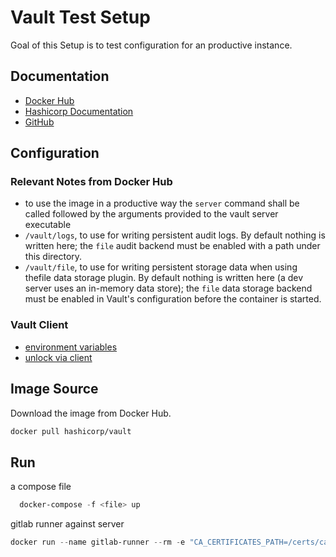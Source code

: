 # Vault Test Setup

Goal of this Setup is to test configuration for an productive instance.

## Documentation

- [Docker Hub](https://hub.docker.com/r/hashicorp/vault)
- [Hashicorp Documentation](https://www.vaultproject.io/)
- [GitHub](https://github.com/hashicorp/vault)

## Configuration

### Relevant Notes from Docker Hub

- to use the image in a productive way the `server` command shall be called followed by the arguments provided to the vault server executable
- `/vault/logs`, to use for writing persistent audit logs. By default nothing is written here; the `file` audit backend must be enabled with a path under this directory.
- `/vault/file`, to use for writing persistent storage data when using thefile data storage plugin. By default nothing is written here (a dev server uses an in-memory data store); the `file` data storage backend must be enabled in Vault's configuration before the container is started.

### Vault Client

- [environment variables](https://developer.hashicorp.com/vault/docs/commands#environment-variables)
- [unlock via client](https://developer.hashicorp.com/vault/docs/commands/operator/unseal)

## Image Source

Download the image from Docker Hub.

``` sh
docker pull hashicorp/vault
```

## Run

a compose file

``` powershell
  docker-compose -f <file> up
```

gitlab runner against server

``` powershell
docker run --name gitlab-runner --rm -e "CA_CERTIFICATES_PATH=/certs/ca-cert.pem" -v .\certs\ca-cert.pem:/certs/ca-cert.pem:ro  -v .\gitlab-runner-home:/home/gitlab-runner -v .\gitlab-runner-config:/etc/gitlab-runner gitlab/gitlab-runner:latest
```
